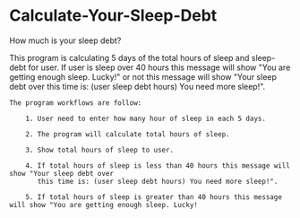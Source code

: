 # Calculate-Your-Sleep-Debt

How much is your sleep debt?

This program is calculating 5 days of the total hours of sleep and sleep-debt for user. If user is sleep over 40 hours this message will show "You are getting enough sleep. Lucky!" or not this message will show "Your sleep debt over this time is: (user sleep debt hours) You need more sleep!".

    The program workflows are follow:

        1. User need to enter how many hour of sleep in each 5 days.

        2. The program will calculate total hours of sleep.

        3. Show total hours of sleep to user.

        4. If total hours of sleep is less than 40 hours this message will show "Your sleep debt over
           this time is: (user sleep debt hours) You need more sleep!".

        5. If total hours of sleep is greater than 40 hours this message will show "You are getting enough sleep. Lucky!
